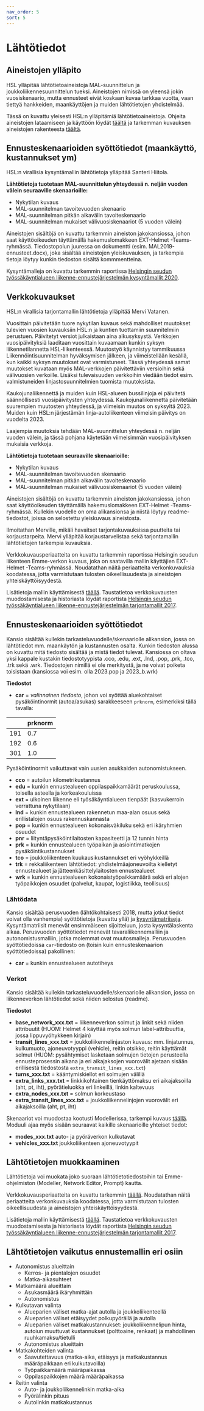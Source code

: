 ```yaml
---
nav_order: 5
sort: 5
---
```


# Lähtötiedot

## Aineistojen ylläpito

HSL ylläpitää lähtötietoaineistoja MAL-suunnittelun ja joukkoliikennesuunnittelun tueksi.
Aineistojen nimissä on yleensä jokin vuosiskenaario, mutta ennusteet eivät koskaan kuvaa tarkkaa vuotta, vaan tiettyä hankkeiden,
maankäyttöjen ja muiden lähtötietojen yhdistelmää.

Tässä on kuvattu yleisesti HSL:n ylläpitämiä lähtötietoaineistoja.
Ohjeita aineistojen lataamiseen ja käyttöön löydät [täältä](mallitoiden_yleisohje.md) ja tarkemman kuvauksen
aineistojen rakenteesta [täältä](mallin_lahtotietotiedostot.md).

## Ennusteskenaarioiden syöttötiedot (maankäyttö, kustannukset ym)

HSL:n virallisia kysyntämallin lähtötietoja ylläpitää Santeri Hiitola. 

**Lähtötietoja tuotetaan MAL-suunnittelun yhteydessä n. neljän vuoden välein seuraaville skenaarioille:**
* Nykytilan kuvaus
* MAL-suunnitelman tavoitevuoden skenaario
* MAL-suunnitelman pitkän aikavälin tavoiteskenaario
* MAL-suunnitelman mukaiset välivuosiskenaariot (5 vuoden välein)

Aineistojen sisältöjä on kuvattu tarkemmin aineiston jakokansiossa, johon saat käyttöoikeuden täyttämällä hakemuslomakkeen EXT-Helmet -Teams-ryhmässä.
Tiedostopolun juuressa on dokumentti (esim. MAL2019-ennusteet.docx), joka sisältää aineistojen yleiskuvauksen,
ja tarkempia tietoja löytyy kunkin tiedoston sisältä kommmentteina.

Kysyntämalleja on kuvattu tarkemmin raportissa [Helsingin seudun työssäkäyntialueen liikenne-ennustejärjestelmän kysyntämallit 2020](https://staticfiles.hsl.fi/globalassets/julkaisuarkisto/2020/6_2020_helsingin_seudun_tyossakayntialueen_liikenne-ennustejarjestelman_kysyntamallit.pdf).

## Verkkokuvaukset

HSL:n virallisia tarjontamallin lähtötietoja ylläpitää Mervi Vatanen.

Vuosittain päivitetään tuore nykytilan kuvaus sekä mahdolliset muutokset tulevien vuosien kuvauksiin HSL:n ja kuntien tuottamiin suunnitelmiin perustuen.
Päivitetyt versiot julkaistaan aina alkusyksystä. Verkkojen vuosipäivityksiä laaditaan vuosittain kuvaamaan kunkin syksyn liikennetilannetta HSL-liikenteessä. 
Muutostyö käynnistyy tammikuussa Liikennöintisuunnitelman hyväksymisen jälkeen, ja viimeistellään kesällä, kun kaikki syksyn muutokset ovat varmistuneet.
Tässä yhteydessä samat muutokset kuvataan myös MAL-verkkojen päivitettäviin versioihin sekä välivuosien verkoille.
Lisäksi tulevaisuuden verkkoihin viedään tiedot esim. valmistuneiden linjastosuunnitelmien tuomista muutoksista. 

Kaukojunaliikennettä ja muiden kuin HSL-alueen bussilinjoja ei päivitetä säännöllisesti vuosipäivitysten yhteydessä.
Kaukojunaliikennettä päivitetään suurempien muutosten yhteydessä, ja viimeisin muutos on syksyltä 2023.
Muiden kuin HSL:n järjestämän linja-autoliikenteen viimeisin päivitys on vuodelta 2023.

Laajempia muutoksia tehdään MAL-suunnittelun yhteydessä n. neljän vuoden välein, ja tässä pohjana käytetään viimeisimmän vuosipäivityksen mukaisia verkkoja.

**Lähtötietoja tuotetaan seuraaville skenaarioille:**
* Nykytilan kuvaus
* MAL-suunnitelman tavoitevuoden skenaario
* MAL-suunnitelman pitkän aikavälin tavoiteskenaario
* MAL-suunnitelman mukaiset välivuosiskenaariot (5 vuoden välein)

Aineistojen sisältöjä on kuvattu tarkemmin aineiston jakokansiossa, johon saat käyttöoikeuden täyttämällä hakemuslomakkeen EXT-Helmet -Teams-ryhmässä.
Kullekin vuodelle on oma alikansionsa ja niistä löytyy readme-tiedostot, joissa on selostettu yleiskuvaus aineistosta.

Ilmoitathan Merville, mikäli havaitset tarjontakuvauksissa puutteita tai korjaustarpeita.
Mervi ylläpitää korjaustarvelistaa sekä tarjontamallin lähtötietojen tarkempia kuvauksia.

Verkkokuvausperiaatteita on kuvattu tarkemmin raportissa Helsingin seudun liikenteen Emme-verkon kuvaus,
joka on saatavilla mallin käyttäjien EXT-Helmet -Teams-ryhmässä.
Noudatathan näitä periaatteita verkonkuvauksia koodatessa, jotta varmistutaan tulosten oikeellisuudesta ja aineistojen yhteiskäyttöisyydestä. 

Lisätietoja mallin käyttämisestä [täällä](mallitoiden_yleisohje.md).
Taustatietoa verkkokuvausten muodostamisesta ja historiasta löydät raportista [Helsingin seudun työssäkäyntialueen liikenne-ennustejärjestelmän tarjontamallit 2017](https://staticfiles.hsl.fi/globalassets/julkaisuarkisto/2019/helsingin-seudun-tyossakayntialueen-liikenne-ennustejarjestelman-tarjontamallit-6-2019.pdf).



## Ennusteskenaarioiden syöttötiedot

Kansio sisältää kullekin tarkasteluvuodelle/skenaariolle alikansion, jossa on lähtötiedot mm. maankäytön ja kustannusten osalta.
Kunkin tiedoston alussa on kuvattu mitä tiedosto sisältää ja mistä tiedot tulevat.
Kansiossa on oltava yksi kappale kustakin tiedostotyypista .cco, .edu, .ext, .lnd, .pop, .prk, .tco, .trk sekä .wrk.
Tiedostojen nimillä ei ole merkitystä, ja ne voivat poiketa toisistaan (kansiossa voi esim. olla 2023.pop ja 2023_b.wrk)

**Tiedostot**

* **car** = *valinnainen tiedosto*, johon voi syöttää aluekohtaiset pysäköintinormit (autoa/asukas) sarakkeeseen `prknorm`, esimerkiksi tällä tavalla:

|     | prknorm |
|-----|---------|
| 191 |     0.7 |
| 192 |     0.6 |
| 301 |     1.0 |

Pysäköintinormit vaikuttavat vain uusien asukkaiden autonomistukseen.

* **cco** = autoilun kilometrikustannus
* **edu** = kunkin ennustealueen oppilaspaikkamäärät peruskoulussa, toisella asteella ja korkeakouluissa
* **ext** = ulkoinen liikenne eli työsäkäyntialueen tienpäät (kasvukerroin verrattuna nykytilaan)
* **lnd** = kunkin ennustealueen rakennetun maa-alan osuus sekä erillistalojen osuus rakennuskannasta
* **pop** = kunkin ennustealueen kokonaisväkiluku sekä eri ikäryhmien osuudet
* **pnr** = liityntäpysäköintilaitosten kapasiteetti ja 12 tunnin hinta
* **prk** = kunkin ennustealueen työpaikan ja asiointimatkojen pysäköintikustannukset
* **tco** = joukkoliikenteen kuukausikustannukset eri vyöhykkeillä
* **trk** = rekkaliikenteen lähtötiedot: yhdistelmäajoneuvoilta kielletyt ennustealueet ja jätteenkäsittelylaitosten ennustealueet
* **wrk** = kunkin ennustealueen kokonaistyöpaikkamäärä sekä eri alojen työpaikkojen osuudet (palvelut, kaupat, logistiikka, teollisuus)

### Lähtödata

Kansio sisältää perusvuoden (lähtökohtaisesti 2018, mutta jotkut tiedot voivat olla vanhempia) syöttötietoja (kuvattu yllä)
ja [kysyntämatriiseja](tulokset.md#tuloskansion-matriisitiedostojen-kuvaukset).
Kysyntämatriisit menevät ensimmäiseen sijoitteluun, josta kysyntälaskenta alkaa.
Perusvuoden syöttötiedot menevät tavaraliikennemalliin ja autonomistusmalliin, jotka molemmat ovat muutosmalleja.
Perusvuoden syöttötiedoissa `car`-tiedosto on (toisin kuin ennusteskenaarion syöttötiedoissa) pakollinen:

* **car** = kunkin ennustealueen autotiheys

### Verkot

Kansio sisältää kullekin tarkasteluvuodelle/skenaariolle alikansion, jossa on liikenneverkon lähtötiedot sekä niiden selostus (readme).

**Tiedostot**

* **base_network_xxx.txt** = liikenneverkon solmut ja linkit sekä niiden attribuutit (HUOM: Helmet 4 käyttää myös solmun label-attribuuttia, jossa lippuvyöhykkeen kirjain)
* **transit_lines_xxx.txt** = joukkoliikennelinjaston kuvaus: mm. linjatunnus, kulkumuoto, ajoneuvotyyppi (vehicle), reitin otsikko, reitin käyttämät solmut
  (HUOM: pysähtymiset lasketaan solmujen tietojen perusteella ennusteprosessin aikana ja eri aikajaksojen vuorovälit ajetaan sisään
  erillisestä tiedostosta `extra_transit_lines_xxx.txt`)
* **turns_xxx.txt** = kääntymiskiellot eri solmujen välillä
* **extra_links_xxx.txt** = linkkikohtainen tienkäyttömaksu eri aikajaksoilla (aht, pt, iht), pyörätieluokka eri linkeillä, linkin kaltevuus
* **extra_nodes_xxx.txt** = solmun korkeustaso
* **extra_transit_lines_xxx.txt** = joukkoliikennelinjojen vuorovälit eri aikajaksoilla (aht, pt, iht)

Skenaariot voi muodostaa kootusti Modellerissa, tarkempi kuvaus [täällä](sijopankki.md). 
Moduuli ajaa myös sisään seuraavat kaikille skenaarioille yhteiset tiedot:

* **modes_xxx.txt** auto- ja pyöräverkon kulkutavat
* **vehicles_xxx.txt** joukkoliikenteen ajoneuvotyypit

## Lähtötietojen muokkaaminen

Lähtötietoja voi muokata joko suoraan lähtötietotiedostoihin tai Emme-ohjelmiston (Modeller, Network Editor, Prompt) kautta.

Verkkokuvausperiaatteita on kuvattu tarkemmin [täällä](emme_verkko.md).
Noudatathan näitä periaatteita verkonkuvauksia koodatessa, jotta varmistutaan tulosten oikeellisuudesta ja aineistojen yhteiskäyttöisyydestä.

Lisätietoja mallin käyttämisestä [täällä](mallitoiden_yleisohje.md).
Taustatietoa verkkokuvausten muodostamisesta ja historiasta löydät raportista [Helsingin seudun työssäkäyntialueen  liikenne-ennustejärjestelmän tarjontamallit 2017](https://staticfiles.hsl.fi/globalassets/julkaisuarkisto/2019/helsingin-seudun-tyossakayntialueen-liikenne-ennustejarjestelman-tarjontamallit-6-2019.pdf).

## Lähtötietojen vaikutus ennustemallin eri osiin

* Autonomistus alueittain
  * Kerros- ja pientalojen osuudet
  * Matka-aikasuhteet
* Matkamäärä alueittain
  * Asukasmäärä ikäryhmittäin
  * Autonomistus
* Kulkutavan valinta
  * Alueparien väliset matka-ajat autolla ja joukkoliikenteellä
  * Alueparien väliset etäisyydet polkupyörällä ja autolla
  * Alueparien väliset matkakustannukset: joukkoliikennelipun hinta, autoiun muuttuvat kustannukset (polttoaine, renkaat) ja mahdollinen ruuhkamaksu/tietulli
  * Autonomistus alueittain
* Matkakohteiden valinta
  * Saavutettavuus (matka-aika, etäisyys ja matkakustannus määräpaikkaan eri kulkutavoilla)
  * Työpaikkamäärä määräpaikassa
  * Oppilaspaikkojen määrä määräpaikassa
* Reitin valinta
  * Auto- ja joukkoliikennelinkin matka-aika
  * Pyörälinkin pituus
  * Autolinkin matkakustannus
